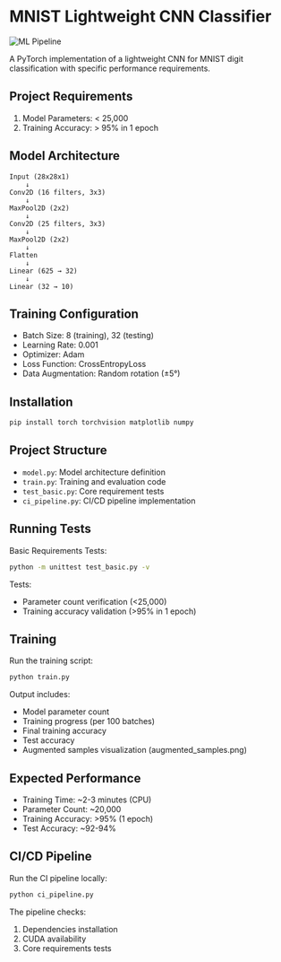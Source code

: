 # MNIST Lightweight CNN Classifier

![ML Pipeline](https://github.com/<your-username>/<your-repo-name>/workflows/ML%20Pipeline/badge.svg)

A PyTorch implementation of a lightweight CNN for MNIST digit classification with specific performance requirements.

## Project Requirements

1. Model Parameters: < 25,000
2. Training Accuracy: > 95% in 1 epoch

## Model Architecture

```
Input (28x28x1)
    ↓
Conv2D (16 filters, 3x3)
    ↓
MaxPool2D (2x2)
    ↓
Conv2D (25 filters, 3x3)
    ↓
MaxPool2D (2x2)
    ↓
Flatten
    ↓
Linear (625 → 32)
    ↓
Linear (32 → 10)
```

## Training Configuration

- Batch Size: 8 (training), 32 (testing)
- Learning Rate: 0.001
- Optimizer: Adam
- Loss Function: CrossEntropyLoss
- Data Augmentation: Random rotation (±5°)

## Installation

```bash
pip install torch torchvision matplotlib numpy
```

## Project Structure

- `model.py`: Model architecture definition
- `train.py`: Training and evaluation code
- `test_basic.py`: Core requirement tests
- `ci_pipeline.py`: CI/CD pipeline implementation

## Running Tests

Basic Requirements Tests:
```bash
python -m unittest test_basic.py -v
```
Tests:
- Parameter count verification (<25,000)
- Training accuracy validation (>95% in 1 epoch)

## Training

Run the training script:
```bash
python train.py
```

Output includes:
- Model parameter count
- Training progress (per 100 batches)
- Final training accuracy
- Test accuracy
- Augmented samples visualization (augmented_samples.png)

## Expected Performance

- Training Time: ~2-3 minutes (CPU)
- Parameter Count: ~20,000
- Training Accuracy: >95% (1 epoch)
- Test Accuracy: ~92-94%

## CI/CD Pipeline

Run the CI pipeline locally:
```bash
python ci_pipeline.py
```

The pipeline checks:
1. Dependencies installation
2. CUDA availability
3. Core requirements tests